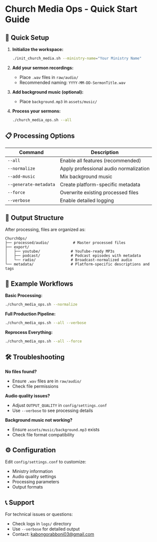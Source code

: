 # Church Media Ops - Quick Start Guide

## 🚀 Quick Setup

1. **Initialize the workspace:**
   ```bash
   ./init_church_media.sh --ministry-name="Your Ministry Name"
   ```

2. **Add your sermon recordings:**
   - Place `.wav` files in `raw/audio/`
   - Recommended naming: `YYYY-MM-DD-SermonTitle.wav`

3. **Add background music (optional):**
   - Place `background.mp3` in `assets/music/`

4. **Process your sermons:**
   ```bash
   ./church_media_ops.sh --all
   ```

## 📋 Processing Options

| Command | Description |
|---------|-------------|
| `--all` | Enable all features (recommended) |
| `--normalize` | Apply professional audio normalization |
| `--add-music` | Mix background music |
| `--generate-metadata` | Create platform-specific metadata |
| `--force` | Overwrite existing processed files |
| `--verbose` | Enable detailed logging |

## 📁 Output Structure

After processing, files are organized as:

```
ChurchOps/
├── processed/audio/           # Master processed files
├── export/
│   ├── youtube/              # YouTube-ready MP3s
│   ├── podcast/              # Podcast episodes with metadata
│   └── radio/                # Broadcast-normalized audio
└── metadata/                 # Platform-specific descriptions and tags
```

## 🎯 Example Workflows

**Basic Processing:**
```bash
./church_media_ops.sh --normalize
```

**Full Production Pipeline:**
```bash
./church_media_ops.sh --all --verbose
```

**Reprocess Everything:**
```bash
./church_media_ops.sh --all --force
```

## 🛠️ Troubleshooting

**No files found?**
- Ensure `.wav` files are in `raw/audio/`
- Check file permissions

**Audio quality issues?**
- Adjust `OUTPUT_QUALITY` in `config/settings.conf`
- Use `--verbose` to see processing details

**Background music not working?**
- Ensure `assets/music/background.mp3` exists
- Check file format compatibility

## ⚙️ Configuration

Edit `config/settings.conf` to customize:
- Ministry information
- Audio quality settings
- Processing parameters
- Output formats

## 📞 Support

For technical issues or questions:
- Check logs in `logs/` directory
- Use `--verbose` for detailed output
- Contact: kabongorabboni03@gmail.com